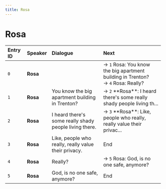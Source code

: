 ```yaml
---
title: Rosa
---
```


# Rosa


| Entry ID | Speaker | Dialogue | Next |
| :------- | :------ | :------- | :------------ |
| `0` | **Rosa** |  | → `1` Rosa: You know the big apartment building in Trenton?<br>→ `4` Rosa: Really? |
| `1` | **Rosa** | You know the big apartment building in Trenton? | → `2` \*\*Rosa\*\*: I heard there's some really shady people living th\.\.\. |
| `2` | **Rosa** | I heard there's some really shady people living there\. | → `3` \*\*Rosa\*\*: Like, people who really, really value their privac\.\.\. |
| `3` | **Rosa** | Like, people who really, really value their privacy\. | End |
| `4` | **Rosa** | Really? | → `5` Rosa: God, is no one safe, anymore? |
| `5` | **Rosa** | God, is no one safe, anymore? | End |
